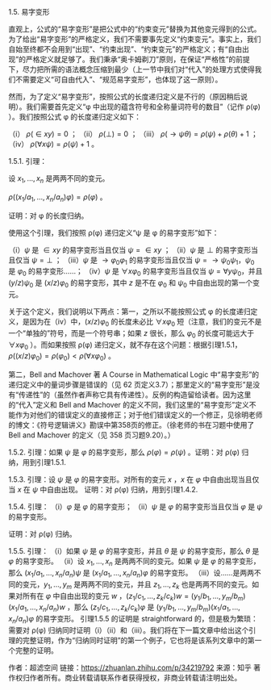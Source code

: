 
1.5. 易字变形

直观上，公式的“易字变形”是把公式中的“约束变元”替换为其他变元得到的公式。为了给出“易字变形”的严格定义，我们不需要事先定义“约束变元”。事实上，我们自始至终都不会用到“出现”、“约束出现”、“约束变元”的严格定义；有“自由出现”的严格定义就足够了。我们秉承“奥卡姆剃刀”原则，在保证“严格性”的前提下，尽力把所需的语法概念压缩到最少（上一节中我们对“代入”的处理方式使得我们不需要定义“可自由代入”、“规范易字变形”，也体现了这一原则）。

然而，为了定义“易字变形”，按照公式的长度递归定义是不行的（原因稍后说明）。我们需要首先定义“φ 中出现的蕴含符号和全称量词符号的数目”（记作 ρ(φ) ）。我们按照公式 φ 的长度递归定义如下：

（i） $\rho({\in}xy)=0$ ；
（ii） $\rho(\bot)=0$ ；
（iii） $\rho({\rightarrow}\psi\theta)=\rho(\psi)+\rho(\theta)+1$ ；
（iv） $\rho(\forall x\psi)=\rho(\psi)+1$ 。


1.5.1. 引理：

设 $x_{1}, \ldots, x_{n}$ 是两两不同的变元。

$\rho((x_{1}/a_{1}, \ldots, x_{n}/a_{n})\varphi)=\rho(\varphi)$ 。

证明：对 φ 的长度归纳。

使用这个引理，我们按照 ρ(φ) 递归定义“ψ 是 φ 的易字变形”如下：

（i）$\psi$ 是 ${\in}xy$ 的易字变形当且仅当 $\psi={\in}xy$ ；
（ii）$\psi$ 是 $\bot$ 的易字变形当且仅当 $\psi=\bot$ ；
（iii）$\psi$ 是 ${\rightarrow}\varphi_0\varphi_1$ 的易字变形当且仅当 $\psi={\rightarrow}\psi_0\psi_1$，$\psi_0$ 是 $\varphi_0$ 的易字变形……；
（iv）$\psi$ 是 $\forall x\varphi_0$ 的易字变形当且仅当 $\psi=\forall y\psi_0$，并且 $(y/z)\psi_0$ 是 $(x/z)\varphi_0$ 的易字变形，其中 $z$ 是不在 $\varphi_0$ 和 $\psi_0$ 中自由出现的第一个变元。

关于这个定义，我们说明以下两点：第一，之所以不能按照公式 φ 的长度递归定义，是因为在（iv）中，$(x/z)\varphi_0$ 的长度未必比 $\forall x\varphi_0$ 短（注意，我们的变元不是一个“单独的”符号，而是一个符号串；如果 $z$ 很长，那么 $\varphi_0$ 的长度可能远大于 $\forall x\varphi_0$ ）。而如果按照 ρ(φ) 递归定义，就不存在这个问题：根据引理1.5.1，$\rho((x/z)\varphi_0)=\rho(\varphi_0)<\rho(\forall x\varphi_0)$ 。

第二，Bell and Machover 著 A Course in Mathematical Logic 中“易字变形”的递归定义中的量词步骤是错误的（见 62 页定义3.7）；那里定义的“易字变形”是没有“传递性”的（虽然作者声称它具有传递性）。反例的构造留给读者。因为这里的“代入”定义和 Bell and Machover 的定义不同，我们这里的“易字变形”定义不能作为对他们的错误定义的直接修正；对于他们错误定义的一个修正，见徐明老师的博文：《符号逻辑讲义》勘误中第358页的修正。（徐老师的书在习题中使用了 Bell and Machover 的定义（见 358 页习题9.20）。）

1.5.2. 引理：如果 $\psi$ 是 $\varphi$ 的易字变形，那么 $\rho(\varphi)=\rho(\psi)$ 。证明：对 ρ(φ) 归纳，用到引理1.5.1.

1.5.3. 引理：设 $\psi$ 是 $\varphi$ 的易字变形。对所有的变元 $x$ ，$x$ 在 $\varphi$ 中自由出现当且仅当 $x$ 在 $\psi$ 中自由出现。
证明：对 ρ(φ) 归纳，用到引理1.4.2.

1.5.4. 引理：
（i）$\varphi$ 是 $\varphi$ 的易字变形；
（ii）$\psi$ 是 $\varphi$ 的易字变形当且仅当 $\varphi$ 是 $\psi$ 的易字变形。

证明：对 ρ(φ) 归纳。

1.5.5. 引理：
（i）如果 $\psi$ 是 $\varphi$ 的易字变形，并且 $\theta$ 是 $\psi$ 的易字变形，那么 $\theta$ 是 $\varphi$ 的易字变形。
（ii）设 $x_{1}, \ldots, x_{n}$ 是两两不同的变元。如果 $\psi$ 是 $\varphi$ 的易字变形，那么 $(x_{1}/a_{1}, \ldots, x_{n}/a_{n})\psi$ 是 $(x_{1}/a_{1}, \ldots, x_{n}/a_{n})\varphi$ 的易字变形。
（iii）设……是两两不同的变元，$y_{1}, \ldots, y_{m}$ 是两两不同的变元，并且 $z_{1}, \ldots, z_{k}$ 也是两两不同的变元。如果对所有在 $\varphi$ 中自由出现的变元 $w$ ，$(z_{1}/c_{1}, \ldots, z_{k}/c_{k})w=(y_{1}/b_{1}, \ldots, y_{m}/b_{m})(x_{1}/a_{1}, \ldots, x_{n}/a_{n})w$ ，那么 $(z_{1}/c_{1}, \ldots, z_{k}/c_{k})\varphi$ 是 $(y_{1}/b_{1}, \ldots, y_{m}/b_{m})(x_{1}/a_{1}, \ldots, x_{n}/a_{n})\varphi$ 的易字变形。
引理1.5.5 的证明是 straightforward 的，但是极为繁琐：需要对 ρ(φ) 归纳同时证明（i）（ii）和（iii）。我们将在下一篇文章中给出这个引理的完整证明，作为“归纳同时证明”的第一个例子，它也将是该系列文章中的第一个完整的证明。

作者：超滤空间
链接：https://zhuanlan.zhihu.com/p/34219792
来源：知乎
著作权归作者所有。商业转载请联系作者获得授权，非商业转载请注明出处。